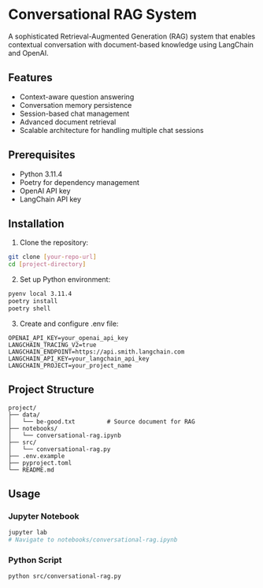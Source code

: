 # Conversational RAG System

A sophisticated Retrieval-Augmented Generation (RAG) system that enables contextual conversation with document-based knowledge using LangChain and OpenAI.

## Features

- Context-aware question answering
- Conversation memory persistence
- Session-based chat management
- Advanced document retrieval
- Scalable architecture for handling multiple chat sessions

## Prerequisites

- Python 3.11.4
- Poetry for dependency management
- OpenAI API key
- LangChain API key

## Installation

1. Clone the repository:
```bash
git clone [your-repo-url]
cd [project-directory]
```

2. Set up Python environment:
```bash
pyenv local 3.11.4
poetry install
poetry shell
```

3. Create and configure .env file:
```
OPENAI_API_KEY=your_openai_api_key
LANGCHAIN_TRACING_V2=true
LANGCHAIN_ENDPOINT=https://api.smith.langchain.com
LANGCHAIN_API_KEY=your_langchain_api_key
LANGCHAIN_PROJECT=your_project_name
```

## Project Structure

```
project/
├── data/
│   └── be-good.txt         # Source document for RAG
├── notebooks/
│   └── conversational-rag.ipynb
├── src/
│   └── conversational-rag.py
├── .env.example
├── pyproject.toml
└── README.md
```

## Usage

### Jupyter Notebook
```bash
jupyter lab
# Navigate to notebooks/conversational-rag.ipynb
```

### Python Script
```bash
python src/conversational-rag.py
```
